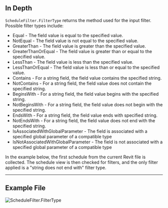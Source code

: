 ## In Depth
`ScheduleFilter.FilterType` returns the method used for the input filter.
Possible filter types include:

- Equal - The field value is equal to the specified value.
- NotEqual - The field value is not equal to the specified value.
- GreaterThan - The field value is greater than the specified value.
- GreaterThanOrEqual - The field value is greater than or equal to the specified value.
- LessThan - The field value is less than the specified value.
- LessThanOrEqual - The field value is less than or equal to the specified value.
- Contains - For a string field, the field value contains the specified string.
- NotContains - For a string field, the field value does not contain the specified string.
- BeginsWith - For a string field, the field value begins with the specified string.
- NotBeginsWith - For a string field, the field value does not begin with the specified string.
- EndsWith - For a string field, the field value ends with specified string.
- NotEndsWith - For a string field, the field value does not end with the specified string.
- IsAssociatedWithGlobalParameter - The field is associated with a specified global parameter of a compatible type
- IsNotAssociatedWithGlobalParameter - The field is not associated with a specified global parameter of a compatible type 

In the example below, the first schedule from the current Revit file is collected. The schedule view is then checked for filters, and the only filter applied is a "string does not end with" filter type.
___
## Example File

![ScheduleFilter.FilterType](./Revit.Schedules.ScheduleFilter.FilterType_img.jpg)